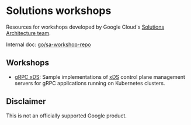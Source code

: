 # Solutions workshops

Resources for workshops developed by Google Cloud's
[Solutions Architecture team](https://www.gcppodcast.com/post/episode-116-solution-architects-with-miles-ward-and-grace-mollison/).

Internal doc: [go/sa-workshop-repo](https://goto.google.com/sa-workshop-repo)

## Workshops

- [gRPC xDS](grpc-xds): Sample implementations of
  [xDS](https://www.envoyproxy.io/docs/envoy/latest/intro/arch_overview/operations/dynamic_configuration)
  control plane management servers for gRPC applications running on Kubernetes
  clusters.

## Disclaimer

This is not an officially supported Google product.
